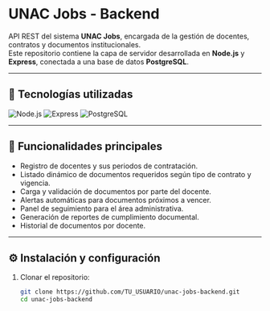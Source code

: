 # UNAC Jobs - Backend

API REST del sistema **UNAC Jobs**, encargada de la gestión de docentes, contratos y documentos institucionales.  
Este repositorio contiene la capa de servidor desarrollada en **Node.js** y **Express**, conectada a una base de datos **PostgreSQL**.

---

## 🚀 Tecnologías utilizadas
![Node.js](https://img.shields.io/badge/Node.js-339933?style=for-the-badge&logo=node.js&logoColor=white)
![Express](https://img.shields.io/badge/Express-000000?style=for-the-badge&logo=express&logoColor=white)
![PostgreSQL](https://img.shields.io/badge/PostgreSQL-316192?style=for-the-badge&logo=postgresql&logoColor=white)

---

## 📌 Funcionalidades principales
- Registro de docentes y sus periodos de contratación.  
- Listado dinámico de documentos requeridos según tipo de contrato y vigencia.  
- Carga y validación de documentos por parte del docente.  
- Alertas automáticas para documentos próximos a vencer.  
- Panel de seguimiento para el área administrativa.  
- Generación de reportes de cumplimiento documental.  
- Historial de documentos por docente.  

---

## ⚙️ Instalación y configuración

1. Clonar el repositorio:
   ```bash
   git clone https://github.com/TU_USUARIO/unac-jobs-backend.git
   cd unac-jobs-backend
